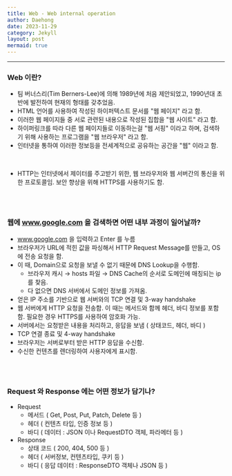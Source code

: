 ```yaml
---
title: Web - Web internal operation
author: Daehong
date: 2023-11-29
category: Jekyll
layout: post
mermaid: true
---
```


<hr>

### Web 이란?
 - 팀 버너스리(Tim Berners-Lee)에 의해 1989년에 처음 제안되었고, 1990년대 초반에 발전하여 현재의 형태를 갖추었음.
 - HTML 언어를 사용하여 작성된 하이퍼텍스트 문서를 "웹 페이지" 라고 함.
 - 이러한 웹 페이지들 중 서로 관련된 내용으로 작성된 집합을 "웹 사이트" 라고 함.
 - 하이퍼링크를 따라 다른 웹 페이지들로 이동하는걸 "웹 서핑" 이라고 하며, 검색하기 위해 사용하는 프로그램을 "웹 브라우저" 라고 함.
 - 인터넷을 통하여 이러한 정보등을 전세계적으로 공유하는 공간을 "웹" 이라고 함.
 
<br>
 
* HTTP는 인터넷에서 제이터를 주고받기 위한, 웹 브라우저와 웹 서버간의 통신을 위한 프로토콜임. 보안 향상을 위해 HTTPS를 사용하기도 함.

<br>
<br>

### 웹에 www.google.com 을 검색하면 어떤 내부 과정이 일어날까?
* www.google.com 을 입력하고 Enter 를 누름
* 브라우저가 URL에 적힌 값을 파싱해서 HTTP Request Message를 만들고, OS에 전송 요청을 함.
* 이 때, Domain으로 요청을 보낼 수 없기 때문에 DNS Lookup을 수행함.
	* 브라우저 캐시 → hosts 파일 → DNS Cache의 순서로 도메인에 매칭되는 ip를 찾음.
	* 다 없으면 DNS 서버에서 도메인 정보를 가져옴.
* 얻은 IP 주소를 기반으로 웹 서버와의 TCP 연결 및 3-way handshake
* 웹 서버에게 HTTP 요청을 전송함. 이 때는 메서드와 함께 헤더, 바디 정보를 포함함. 필요한 경우 HTTPS를 사용하여 암호화 가능.
* 서버에서는 요청받은 내용을 처리하고, 응답을 보냄 ( 상태코드, 헤더, 바디 )
* TCP 연결 종료 및 4-way handshake
* 브라우저는 서버로부터 받은 HTTP 응답을 수신함.
* 수신한 컨텐츠를 렌더링하여 사용자에게 표시함.

<br>
<br>

### Request 와 Response 에는 어떤 정보가 담기나?
* Request
	* 메서드 ( Get, Post, Put, Patch, Delete 등 )
	* 헤더 ( 컨텐츠 타입, 인증 정보 등 )
	* 바디 ( 데이터 : JSON 이나 RequestDTO 객체, 파라메터 등 )
* Response
	* 상태 코드 ( 200, 404, 500 등 )
	* 헤더 ( 서버정보, 컨텐츠타입, 쿠키 등 )
	* 바디 ( 응답 데이터 : ResponseDTO 객체나 JSON 등 )


<br>
<br>
<br>
<br>
<br>